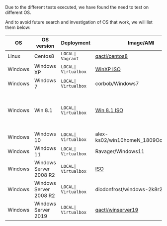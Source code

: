 Due to the different tests executed, we have found the need to test on different OS.

And to avoid future search and investigation of OS that work, we will list them below:


| OS | OS version | Deployment                                    | Image/AMI | Notes |
|----|------------|-----------------------------------------------|-----------|-------|
| Linux   |  Centos8 | `LOCAL\| Vagrant` | [qactl/centos8](https://s3.amazonaws.com/ci.wazuh.com/qa/boxes/QACTL_centos_8.box) |       |
| Windows | Windows XP | `LOCAL\| Virtualbox`|  [WinXP ISO](https://ia801004.us.archive.org/0/items/WindowsXPProfessional64BitCorporateEdition/Windows%20XP%20Professional%2064-bit%20Corporate%20Edition%28CD%20Key%20VCFQD-V9FX9-46WVH-K3CD4-4J3JM%29.iso) |
| Windows | Windows 7 | `LOCAL\| Virtualbox` | corbob/Windows7 |
| Windows | Win 8.1 | `LOCAL\| Virtualbox` | [Win 8.1 ISO](https://www.microsoft.com/en-us/software-download/windows8ISO) | Serial: 3FCND-JTWFM-24VQ8-QXTMB-TXT67 |       
| Windows | Windows 10 | `LOCAL\| Virtualbox` | alex-ks02/win10homeN_1809Oct_Eng_x86 |      
| Windows | Windows 11 | `LOCAL\| Virtualbox` | Ravager/Windows11 |
| Windows | Windows Server 2008 R2 | `LOCAL\| Virtualbox` | [ISO](https://archive.org/details/WindowsServer2008withSP2x86) |      
| Windows | Windows Server 2008 R2 | `LOCAL\| Virtualbox` | diodonfrost/windows-2k8r2 |      
| Windows | Windows Server 2019 | `LOCAL\| Virtualbox` | [qactl/winserver19](https://s3.amazonaws.com/ci.wazuh.com/qa/boxes/QACTL_windows_server_2019.box) |      